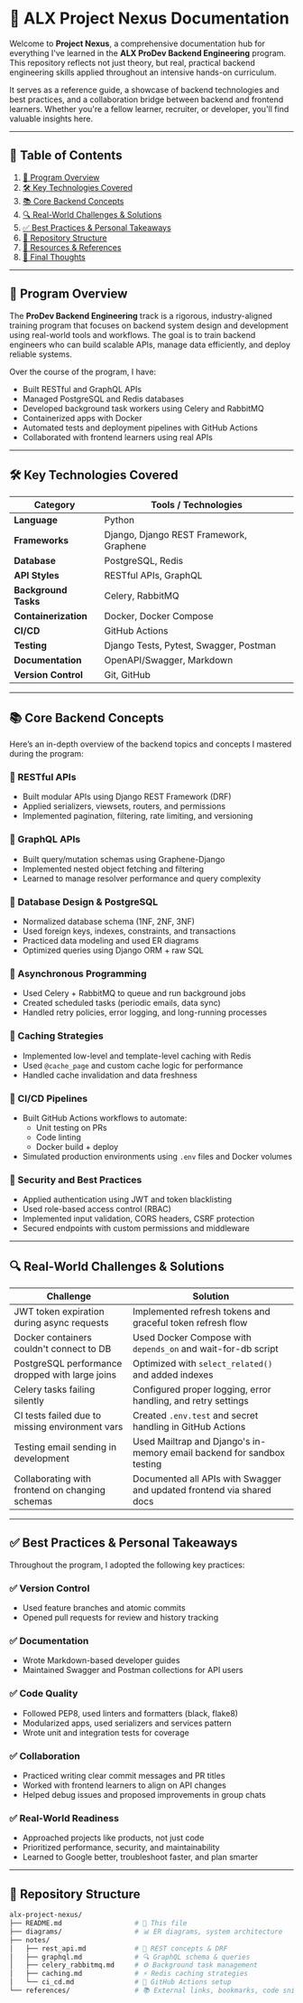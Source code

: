 # 🚀 ALX Project Nexus Documentation

Welcome to **Project Nexus**, a comprehensive documentation hub for everything I've learned in the **ALX ProDev Backend Engineering** program. This repository reflects not just theory, but real, practical backend engineering skills applied throughout an intensive hands-on curriculum.

It serves as a reference guide, a showcase of backend technologies and best practices, and a collaboration bridge between backend and frontend learners. Whether you're a fellow learner, recruiter, or developer, you'll find valuable insights here.

---

## 📖 Table of Contents

1. [📌 Program Overview](#program-overview)
2. [🛠️ Key Technologies Covered](#key-technologies-covered)
3. [📚 Core Backend Concepts](#core-backend-concepts)
4. [🔍 Real-World Challenges & Solutions](#real-world-challenges--solutions)
5. [✅ Best Practices & Personal Takeaways](#best-practices--personal-takeaways)
6. [📂 Repository Structure](#repository-structure)
7. [🔗 Resources & References](#resources--references)
8. [📢 Final Thoughts](#final-thoughts)

---

## 📌 Program Overview

The **ProDev Backend Engineering** track is a rigorous, industry-aligned training program that focuses on backend system design and development using real-world tools and workflows. The goal is to train backend engineers who can build scalable APIs, manage data efficiently, and deploy reliable systems.

Over the course of the program, I have:
- Built RESTful and GraphQL APIs
- Managed PostgreSQL and Redis databases
- Developed background task workers using Celery and RabbitMQ
- Containerized apps with Docker
- Automated tests and deployment pipelines with GitHub Actions
- Collaborated with frontend learners using real APIs

---

## 🛠️ Key Technologies Covered

| Category           | Tools / Technologies                        |
|--------------------|---------------------------------------------|
| **Language**       | Python                                      |
| **Frameworks**     | Django, Django REST Framework, Graphene     |
| **Database**       | PostgreSQL, Redis                           |
| **API Styles**     | RESTful APIs, GraphQL                       |
| **Background Tasks** | Celery, RabbitMQ                        |
| **Containerization** | Docker, Docker Compose                  |
| **CI/CD**          | GitHub Actions                              |
| **Testing**        | Django Tests, Pytest, Swagger, Postman      |
| **Documentation**  | OpenAPI/Swagger, Markdown                   |
| **Version Control**| Git, GitHub                                 |

---

## 📚 Core Backend Concepts

Here’s an in-depth overview of the backend topics and concepts I mastered during the program:

### 🔹 RESTful APIs
- Built modular APIs using Django REST Framework (DRF)
- Applied serializers, viewsets, routers, and permissions
- Implemented pagination, filtering, rate limiting, and versioning

### 🔹 GraphQL APIs
- Built query/mutation schemas using Graphene-Django
- Implemented nested object fetching and filtering
- Learned to manage resolver performance and query complexity

### 🔹 Database Design & PostgreSQL
- Normalized database schema (1NF, 2NF, 3NF)
- Used foreign keys, indexes, constraints, and transactions
- Practiced data modeling and used ER diagrams
- Optimized queries using Django ORM + raw SQL

### 🔹 Asynchronous Programming
- Used Celery + RabbitMQ to queue and run background jobs
- Created scheduled tasks (periodic emails, data sync)
- Handled retry policies, error logging, and long-running processes

### 🔹 Caching Strategies
- Implemented low-level and template-level caching with Redis
- Used `@cache_page` and custom cache logic for performance
- Handled cache invalidation and data freshness

### 🔹 CI/CD Pipelines
- Built GitHub Actions workflows to automate:
  - Unit testing on PRs
  - Code linting
  - Docker build + deploy
- Simulated production environments using `.env` files and Docker volumes

### 🔹 Security and Best Practices
- Applied authentication using JWT and token blacklisting
- Used role-based access control (RBAC)
- Implemented input validation, CORS headers, CSRF protection
- Secured endpoints with custom permissions and middleware

---

## 🔍 Real-World Challenges & Solutions

| Challenge                                         | Solution                                                                 |
|--------------------------------------------------|--------------------------------------------------------------------------|
| JWT token expiration during async requests       | Implemented refresh tokens and graceful token refresh flow               |
| Docker containers couldn't connect to DB         | Used Docker Compose with `depends_on` and wait-for-db script             |
| PostgreSQL performance dropped with large joins  | Optimized with `select_related()` and added indexes                      |
| Celery tasks failing silently                    | Configured proper logging, error handling, and retry settings            |
| CI tests failed due to missing environment vars  | Created `.env.test` and secret handling in GitHub Actions                |
| Testing email sending in development             | Used Mailtrap and Django's in-memory email backend for sandbox testing   |
| Collaborating with frontend on changing schemas  | Documented all APIs with Swagger and updated frontend via shared docs    |

---

## ✅ Best Practices & Personal Takeaways

Throughout the program, I adopted the following key practices:

### ✅ Version Control
- Used feature branches and atomic commits
- Opened pull requests for review and history tracking

### ✅ Documentation
- Wrote Markdown-based developer guides
- Maintained Swagger and Postman collections for API users

### ✅ Code Quality
- Followed PEP8, used linters and formatters (black, flake8)
- Modularized apps, used serializers and services pattern
- Wrote unit and integration tests for coverage

### ✅ Collaboration
- Practiced writing clear commit messages and PR titles
- Worked with frontend learners to align on API changes
- Helped debug issues and proposed improvements in group chats

### ✅ Real-World Readiness
- Approached projects like products, not just code
- Prioritized performance, security, and maintainability
- Learned to Google better, troubleshoot faster, and plan smarter

---

## 📂 Repository Structure

```bash
alx-project-nexus/
├── README.md                  # 📘 This file
├── diagrams/                  # 📊 ER diagrams, system architecture
├── notes/
│   ├── rest_api.md            # 🧱 REST concepts & DRF
│   ├── graphql.md             # 🔍 GraphQL schema & queries
│   ├── celery_rabbitmq.md     # ⚙️ Background task management
│   ├── caching.md             # ⚡ Redis caching strategies
│   └── ci_cd.md               # 🚀 GitHub Actions setup
└── references/                # 📚 External links, bookmarks, code snippets
